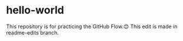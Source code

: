 # hello-world
This repository is for practicing the GitHub Flow.😊
This edit is made in readme-edits branch.
